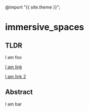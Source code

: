 ---
---

@import "{{ site.theme }}";
# immersive_spaces

## TLDR

I am foo

[I am link](zork/index.html)

[I am link 2](crystals/index.html)

## Abstract

I am bar